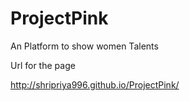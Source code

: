 # ProjectPink
An Platform to show women Talents

Url for the page 

http://shripriya996.github.io/ProjectPink/
